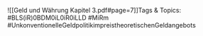 
![[Geld und Währung Kapitel 3.pdf#page=7]]Tags & Topics:
   #BLS(iR)0BDM0iL0iR0iLLD
   #MiRm
   #UnkonventionelleGeldpolitikimpreistheoretischenGeldangebots